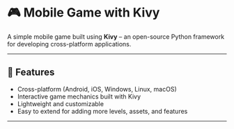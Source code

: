 # 🎮 Mobile Game with Kivy

A simple mobile game built using **Kivy** – an open-source Python framework for developing cross-platform applications.

---

## 🚀 Features
- Cross-platform (Android, iOS, Windows, Linux, macOS)
- Interactive game mechanics built with Kivy
- Lightweight and customizable
- Easy to extend for adding more levels, assets, and features

---
